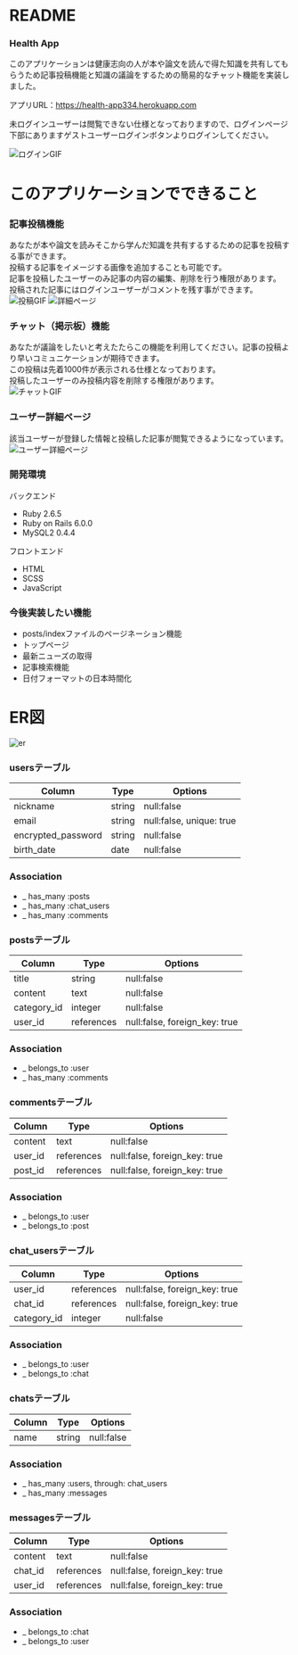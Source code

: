# README
### Health App
このアプリケーションは健康志向の人が本や論文を読んで得た知識を共有してもらうため記事投稿機能と知識の議論をするための簡易的なチャット機能を実装しました。

アプリURL：https://health-app334.herokuapp.com

未ログインユーザーは閲覧できない仕様となっておりますので、ログインページ下部にありますゲストユーザーログインボタンよりログインしてください。

![ログインGIF](https://gyazo.com/13de929a4a7210ece0f19d03dbcc4b5f.gif)

# このアプリケーションでできること

### 記事投稿機能
あなたが本や論文を読みそこから学んだ知識を共有するするための記事を投稿する事ができます。<br>
投稿する記事をイメージする画像を追加することも可能です。<br>
記事を投稿したユーザーのみ記事の内容の編集、削除を行う権限があります。<br>
投稿された記事にはログインユーザーがコメントを残す事ができます。<br>
![投稿GIF](https://gyazo.com/e51d8237719a2f1f909d3d730b610635.gif)
![詳細ページ](https://gyazo.com/231087a203d2a8563caa4f845f9b479c.png)

### チャット（掲示板）機能
あなたが議論をしたいと考えたたらこの機能を利用してください。記事の投稿より早いコミュニケーションが期待できます。<br>
この投稿は先着1000件が表示される仕様となっております。<br>
投稿したユーザーのみ投稿内容を削除する権限があります。<br>
![チャットGIF](https://gyazo.com/611ad189023ebb336057763a1a462d85.gif)

### ユーザー詳細ページ
該当ユーザーが登録した情報と投稿した記事が閲覧できるようになっています。
![ユーザー詳細ページ](https://gyazo.com/dced8c73efe026592a2b61956049e6da.png)

### 開発環境
バックエンド
* Ruby 2.6.5
* Ruby on Rails 6.0.0
* MySQL2 0.4.4

フロントエンド
* HTML
* SCSS
* JavaScript

### 今後実装したい機能
* posts/indexファイルのページネーション機能
* トップページ
* 最新ニューズの取得
* 記事検索機能
* 日付フォーマットの日本時間化

# ER図
![er](https://user-images.githubusercontent.com/68127550/110751753-a37ce800-8287-11eb-94ea-222a21655e33.png)

### usersテーブル
| Column             | Type   | Options                  |
|--------------------|--------|--------------------------|
| nickname           | string | null:false               |
| email              | string | null:false, unique: true |
| encrypted_password | string | null:false               |
| birth_date         | date   | null:false               |

### Association
* _ has_many :posts
* _ has_many :chat_users
* _ has_many :comments

### postsテーブル
| Column      | Type       | Options                       |
|-------------|------------|-------------------------------|
| title       | string     | null:false                    |
| content     | text       | null:false                    |
| category_id | integer    | null:false                    |
| user_id     | references | null:false, foreign_key: true |

### Association
* _ belongs_to :user
* _ has_many :comments

### commentsテーブル
| Column  | Type       | Options                       |
|---------|------------|-------------------------------|
| content | text       | null:false                    |
| user_id | references | null:false, foreign_key: true |
| post_id | references | null:false, foreign_key: true |

### Association
* _ belongs_to :user
* _ belongs_to :post

### chat_usersテーブル
| Column      | Type       | Options                       |
|-------------|------------|-------------------------------|
| user_id     | references | null:false, foreign_key: true |
| chat_id     | references | null:false, foreign_key: true |
| category_id | integer    | null:false                    |

### Association
* _ belongs_to :user
* _ belongs_to :chat

### chatsテーブル
| Column | Type    | Options    |
|--------|---------|------------|
| name   | string  | null:false |

### Association
* _ has_many :users, through: chat_users
* _ has_many :messages


### messagesテーブル
| Column  | Type       | Options                       |
|---------|------------|-------------------------------|
| content | text       | null:false                    |
| chat_id | references | null:false, foreign_key: true |
| user_id | references | null:false, foreign_key: true |

### Association
* _ belongs_to :chat
* _ belongs_to :user
